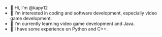 - 👋 Hi, I’m @kapy12
- 👀 I’m interested in coding and software development, especially video game development.
- 🌱 I’m currently learning video game development and Java.
- 💾 I have some experience on Python and C++.

<!---
kapy12/kapy12 is a ✨ special ✨ repository because its `README.md` (this file) appears on your GitHub profile.
You can click the Preview link to take a look at your changes.
--->
